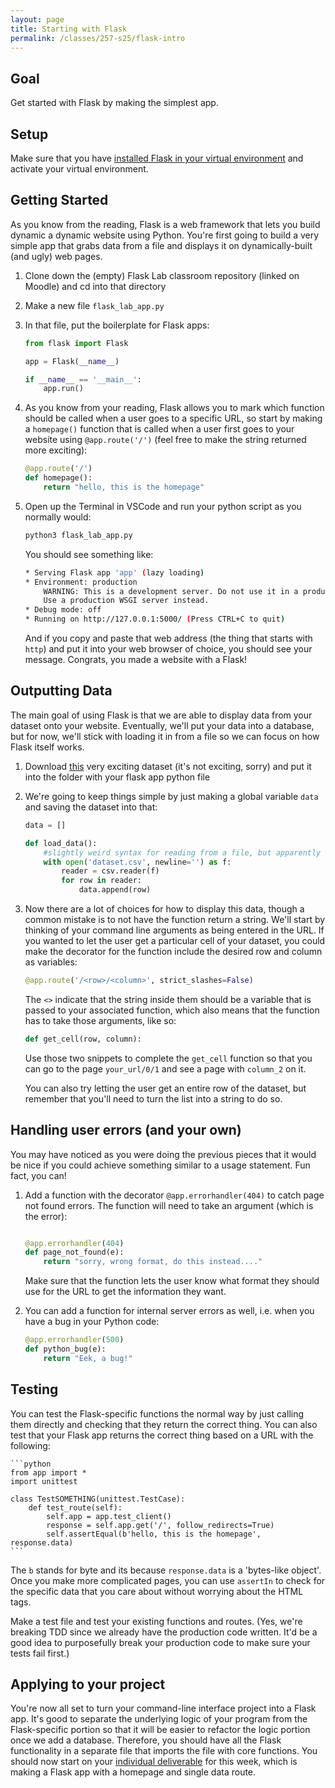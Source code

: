 ```yaml
---
layout: page
title: Starting with Flask
permalink: /classes/257-s25/flask-intro
---
```


## Goal
Get started with Flask by making the simplest app.

## Setup
Make sure that you have [installed Flask in your virtual environment](venv-guide) and activate your virtual environment.

## Getting Started
As you know from the reading, Flask is a web framework that lets you build dynamic a dynamic website using Python.
You're first going to build a very simple app that grabs data from a file and displays it on dynamically-built (and ugly) web pages.

1. Clone down the (empty) Flask Lab classroom repository (linked on Moodle) and cd into that directory
2. Make a new file `flask_lab_app.py`
3. In that file, put the boilerplate for Flask apps:
    ```python
    from flask import Flask

    app = Flask(__name__)

    if __name__ == '__main__':
        app.run()
    ```

4. As you know from your reading, Flask allows you to mark which function should be called when a user goes to a specific URL, so start by making a `homepage()` function that is called when a user first goes to your website using `@app.route('/')` (feel free to make the string returned more exciting):
    ```python
    @app.route('/')
    def homepage():
        return "hello, this is the homepage"
    ```

6. Open up the Terminal in VSCode and run your python script as you normally would:
    ```bash
    python3 flask_lab_app.py
    ```

    You should see something like:
    ```bash
    * Serving Flask app 'app' (lazy loading)
    * Environment: production
        WARNING: This is a development server. Do not use it in a production deployment.
        Use a production WSGI server instead.
    * Debug mode: off
    * Running on http://127.0.0.1:5000/ (Press CTRL+C to quit)
    ```

    And if you copy and paste that web address (the thing that starts with `http`) and put it into your web browser of choice, you should see your message. Congrats, you made a website with a Flask!


## Outputting Data
The main goal of using Flask is that we are able to display data from your dataset onto your website.
Eventually, we'll put your data into a database, but for now, we'll stick with loading it in from a file so we can focus on how Flask itself works.

1. Download [this](dataset.csv) very exciting dataset (it's not exciting, sorry) and put it into the folder with your flask app python file
2. We're going to keep things simple by just making a global variable `data` and saving the dataset into that:
    ```python
    data = []

    def load_data():
        #slightly weird syntax for reading from a file, but apparently the proper Pythonic way:
        with open('dataset.csv', newline='') as f:
            reader = csv.reader(f)
            for row in reader:
                data.append(row)
    ```

3. Now there are a lot of choices for how to display this data, though a common mistake is to not have the function return a string. We'll start by thinking of your command line arguments as being entered in the URL. If you wanted to let the user get a particular cell of your dataset, you could make the decorator for the function include the desired row and column as variables:
    ```python
    @app.route('/<row>/<column>', strict_slashes=False)
    ```

    The `<>` indicate that the string inside them should be a variable that is passed to your associated function, which also means that the function has to take those arguments, like so:
    ```python
    def get_cell(row, column):
    ```

    Use those two snippets to complete the `get_cell` function so that you can go to the page `your_url/0/1` and see a page with `column_2` on it.

    You can also try letting the user get an entire row of the dataset, but remember that you'll need to turn the list into a string to do so.

## Handling user errors (and your own)

You may have noticed as you were doing the previous pieces that it would be nice if you could achieve something similar to a usage statement.
Fun fact, you can!

1. Add a function with the decorator `@app.errorhandler(404)` to catch page not found errors. The function will need to take an argument (which is the error):
    ```python

    @app.errorhandler(404)
    def page_not_found(e):
        return "sorry, wrong format, do this instead...."
    ```

    Make sure that the function lets the user know what format they should use for the URL to get the information they want. 

2. You can add a function for internal server errors as well, i.e. when you have a bug in your Python code:
    ```python
    @app.errorhandler(500)
    def python_bug(e):
        return "Eek, a bug!"
    ```

## Testing
You can test the Flask-specific functions the normal way by just calling them directly and checking that they return the correct thing.
You can also test that your Flask app returns the correct thing based on a URL with the following:

    ```python
    from app import *
    import unittest

    class TestSOMETHING(unittest.TestCase):
        def test_route(self):
            self.app = app.test_client()
            response = self.app.get('/', follow_redirects=True)
            self.assertEqual(b'hello, this is the homepage', response.data)
    ```
      
The `b` stands for byte and its because `response.data` is a 'bytes-like object'.
Once you make more complicated pages, you can use `assertIn` to check for the specific data that you care about without worrying about the HTML tags.

Make a test file and test your existing functions and routes. (Yes, we're breaking TDD since we already have the production code written. It'd be a good idea to purposefully break your production code to make sure your tests fail first.)

## Applying to your project
You're now all set to turn your command-line interface project into a Flask app.
It's good to separate the underlying logic of your program from the Flask-specific portion so that it will be easier to refactor the logic portion once we add a database.
Therefore, you should have all the Flask functionality in a separate file that imports the file with core functions.
You should now start on your [individual deliverable](project-2-ind) for this week, which is making a Flask app with a homepage and single data route.